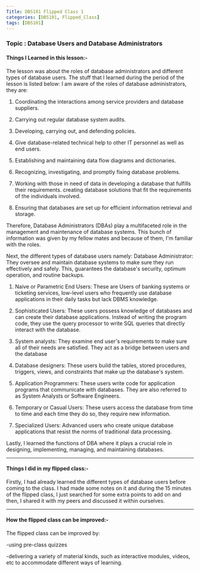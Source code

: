 ```yaml
---
Title: DBS101 Flipped Class 1
categories: [DBS101, Flipped_Class]
tags: [DBS101]
---
```


### Topic : Database Users and Database Administrators

#### Things I Learned in this lesson:-
The lesson was about the roles of database administrators and different types of database users.
The stuff that I learned during the period of the lesson is listed below:
I am aware of the roles of database administrators, they are:

1. Coordinating the interactions among service providers and database suppliers.

2. Carrying out regular database system audits.

3. Developing, carrying out, and defending policies.

4. Give database-related technical help to other IT personnel as well as end users.

5. Establishing and maintaining data flow diagrams and dictionaries.

6. Recognizing, investigating, and promptly fixing database problems.

7. Working with those in need of data in developing a database that fulfills their requirements. creating database solutions that fit the requirements of the individuals involved.

8. Ensuring that databases are set up for efficient information retrieval and storage.

Therefore, Database Administrators (DBAs) play a multifaceted role in the management and maintenance of database systems.
This bunch of information was given by my fellow mates and because of them, I'm familiar with the roles.

Next, the different types of database users namely:
Database Administrator: They oversee and maintain database systems to make sure they run effectively and safely. This, guarantees the database's security, optimum operation, and routine backups.

1. Naive or Parametric End Users: These are Users of banking systems or ticketing services, low-level users who frequently use database applications in their daily tasks but lack DBMS knowledge.

2. Sophisticated Users: These users possess knowledge of databases and can create their database applications. Instead of writing the program code, they use the query processor to write SQL queries that directly interact with the database.

3. System analysts: They examine end user's requirements to make sure all of their needs are satisfied. They act as a bridge between users and the database 

4. Database designers: These users build the tables, stored procedures, triggers, views, and constraints that make up the database's system. 

5. Application Programmers: These users write code for application programs that communicate with databases. They are also referred to as System Analysts or Software Engineers.

6. Temporary or Casual Users: These users access the database from time to time and each time they do so, they require new information.

7. Specialized Users: Advanced users who create unique database applications that resist the norms of traditional data processing.

Lastly, I learned the functions of DBA where it plays a crucial role in designing, implementing, managing, and maintaining databases.

---- 
#### Things I did in my flipped class:-
Firstly, I had already learned the different types of database users before coming to the class. I had made some notes on it and during the 15 minutes of the flipped class, I just searched for some extra points to add on and then, I shared it with my peers and discussed it within ourselves.

----
#### How the flipped class can be improved:-
The flipped class can be improved by:

-using pre-class quizzes 

-delivering a variety of material kinds, such as interactive modules, videos, etc to accommodate different ways of learning.